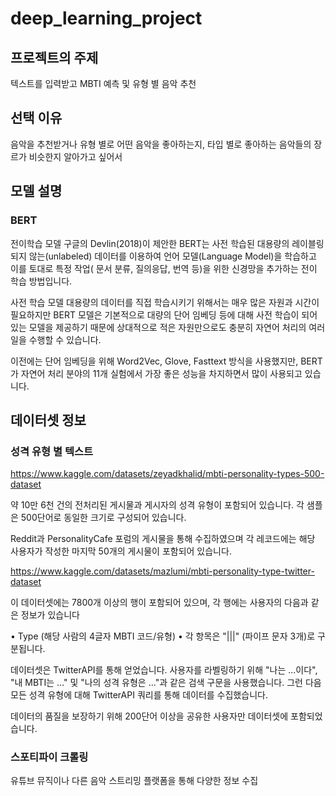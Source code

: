 # deep_learning_project

## 프로젝트의 주제
텍스트를 입력받고 MBTI 예측 및 유형 별 음악 추천 

## 선택 이유
음악을 추천받거나 유형 별로 어떤 음악을 좋아하는지, 타입 별로 좋아하는 음악들의 장르가 비슷한지 알아가고 싶어서

## 모델 설명
### BERT
전이학습 모델 
구글의 Devlin(2018)이 제안한 BERT는 사전 학습된 대용량의 레이블링 되지 않는(unlabeled) 데이터를 이용하여 언어 모델(Language Model)을 학습하고 이를 토대로 특정 작업( 문서 분류, 질의응답, 번역 등)을 위한 신경망을 추가하는 전이 학습 방법입니다.

사전 학습 모델
 대용량의 데이터를 직접 학습시키기 위해서는 매우 많은 자원과 시간이 필요하지만 BERT 모델은 기본적으로 대량의 단어 임베딩 등에 대해 사전 학습이 되어 있는 모델을 제공하기 때문에 상대적으로 적은 자원만으로도 충분히 자연어 처리의 여러 일을 수행할 수 있습니다.

이전에는 단어 임베딩을 위해 Word2Vec, Glove, Fasttext 방식을 사용했지만, BERT가 자연어 처리 분야의 11개 실험에서 가장 좋은 성능을 차지하면서 많이 사용되고 있습니다.

## 데이터셋 정보 

### 성격 유형 별 텍스트
https://www.kaggle.com/datasets/zeyadkhalid/mbti-personality-types-500-dataset

약 10만 6천 건의 전처리된 게시물과 게시자의 성격 유형이 포함되어 있습니다. 각 샘플은 500단어로 동일한 크기로 구성되어 있습니다.

Reddit과 PersonalityCafe 포럼의 게시물을 통해 수집하였으며 각 레코드에는 해당 사용자가 작성한 마지막 50개의 게시물이 포함되어 있습니다.

https://www.kaggle.com/datasets/mazlumi/mbti-personality-type-twitter-dataset

이 데이터셋에는 7800개 이상의 행이 포함되어 있으며, 각 행에는 사용자의 다음과 같은 정보가 있습니다

• Type (해당 사람의 4글자 MBTI 코드/유형)
• 각 항목은 "|||" (파이프 문자 3개)로 구분됩니다.

데이터셋은 TwitterAPI를 통해 얻었습니다. 사용자를 라벨링하기 위해 "나는 ...이다", "내 MBTI는 ..." 및 "나의 성격 유형은 ..."과 같은 검색 구문을 사용했습니다. 그런 다음 모든 성격 유형에 대해 TwitterAPI 쿼리를 통해 데이터를 수집했습니다.

데이터의 품질을 보장하기 위해 200단어 이상을 공유한 사용자만 데이터셋에 포함되었습니다.

### 스포티파이 크롤링

유튜브 뮤직이나 다른 음악 스트리밍 플랫폼을 통해 다양한 정보 수집


